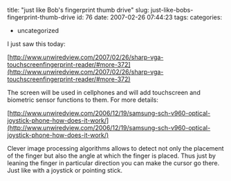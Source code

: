 title: "just like Bob's fingerprint thumb drive"
slug: just-like-bobs-fingerprint-thumb-drive
id: 76
date: 2007-02-26 07:44:23
tags: 
categories: 
- uncategorized

I just saw this today:

[http://www.unwiredview.com/2007/02/26/sharp-vga-touchscreenfingerprint-reader/#more-372](http://www.unwiredview.com/2007/02/26/sharp-vga-touchscreenfingerprint-reader/#more-372)

The screen will be used in cellphones and will add touchscreen and biometric sensor functions to them.
For more details:

[http://www.unwiredview.com/2006/12/19/samsung-sch-v960-optical-joystick-phone-how-does-it-work/](http://www.unwiredview.com/2006/12/19/samsung-sch-v960-optical-joystick-phone-how-does-it-work/)

Clever image processing algorithms allows to detect not only the placement of the finger but also the angle at which the finger is placed. Thus just by leaning the finger in particular direction you can make the cursor go there. Just like with a joystick or pointing stick.
